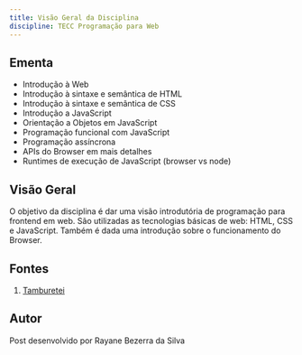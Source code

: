 ```yaml
---
title: Visão Geral da Disciplina
discipline: TECC Programação para Web
---
```


## Ementa

- Introdução à Web
- Introdução à sintaxe e semântica de HTML
- Introdução à sintaxe e semântica de CSS
- Introdução a JavaScript
- Orientação a Objetos em JavaScript
- Programação funcional com JavaScript
- Programação assíncrona
- APIs do Browser em mais detalhes
- Runtimes de execução de JavaScript (browser vs node)

## Visão Geral

O objetivo da disciplina é dar uma visão introdutória de programação para frontend em web. São utilizadas as tecnologias básicas de web: HTML, CSS e JavaScript. Também é dada uma introdução sobre o funcionamento do Browser.

## Fontes 

1. <a href= "https://github.com/OpenDevUFCG/Tamburetei" target="_blank"> Tamburetei </a>

## Autor 

Post desenvolvido por Rayane Bezerra da Silva